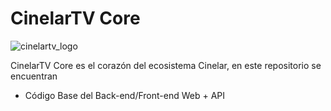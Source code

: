 # CinelarTV Core 

![cinelartv_logo](https://i.ibb.co/9NSGHHb/cinelartv-dark.png)



CinelarTV Core es el corazón del ecosistema Cinelar, en este repositorio se encuentran
  - Código Base del Back-end/Front-end Web + API

